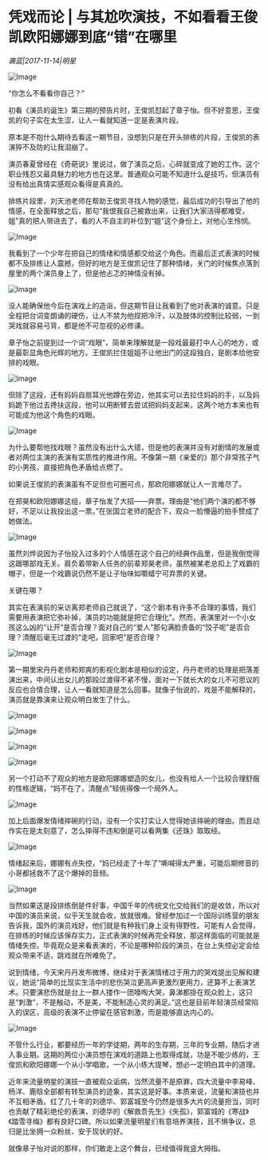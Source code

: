 # 凭戏而论 | 与其尬吹演技，不如看看王俊凯欧阳娜娜到底“错”在哪里

*袭蓝|2017-11-14|明星*

![Image](http://static.ylzbl.com/uploads/ueditor/php/upload/image/20180209/1518148209793534.jpeg)

“你怎么不看看你自己？”

初看《演员的诞生》第三期的预告片时，王俊凯怼起了章子怡。但不好意思，王俊凯的句子实在太生涩，让人一看就知道一定是表演片段。

原本是不抱什么期待去看这一期节目，没想到只是在开头排练的片段，王俊凯的表演猝不及防的让我泪崩了。

演员春夏曾经在《奇葩说》里说过，做了演员之后，心碎就变成了她的工作。这个职业残忍又最具魅力的地方也在这里。普通观众可能不知道什么是技巧，但演员有没有给出真情实感观众看得是真真的。

排练片段里，刘天池老师在帮助王俊凯寻找人物的感觉，最后成功的引导出了他的情感，在全面释放之后，那句“我恨我自己被救出来，让我们大家活得都难受，姐”真的把人带进去了，看的人不自主的补位到“姐”这个身份上，对他心生怜悯。

![Image](http://si1.go2yd.com/get-image/0KZj5waB0YS)

我看到了一个少年在把自己的情绪和情感都交给这个角色。而最后正式表演的时候都不及排练让人震撼，但好的地方是王俊凯记住了那种情绪，关门的时候焦点落到屋里的两个演员身上了，但是他忐忑的神情没有掉。

![Image](http://si1.go2yd.com/get-image/0KZj6A56608)

没人能确保他今后在演戏上的造诣，但这期节目让我看到了他对表演的诚意。只是全程把台词变朗诵的硬伤，让人不禁为他捏把冷汗，以及肢体的控制比较弱，一到哭戏就容易弓背，都是他不可忽视的必修课。

章子怡之前提到过一个词“戏眼”，简单来理解就是一段戏最最打中人心的地方，或是最彰显角色光辉的地方。王俊凯拦住姐姐不让他出门的这段独白，是剧本给他安排的戏眼。

![Image](http://si1.go2yd.com/get-image/0KZj66YuGQK)

但除了这段，还有妈妈自扇耳光他蹲在旁边，他其实可以去拉住妈妈的手，以及妈妈跪下他过去搀扶这段，他可以用断臂去尝试把妈妈支起来，这两个地方本来也有可能成为他这个角色的戏眼。

![Image](http://si1.go2yd.com/get-image/0KZj67uFfVo)

为什么要帮他找戏眼？虽然没有出什么大错，但是他的表演并没有对剧情的发展或者对两位主演的表演有实质性的推进作用。不像第一期《亲爱的》那个非常孩子气的小男孩，直接把角色矛盾给点燃了。

如果说王俊凯的表演虽有不足但也可圈可点，那欧阳娜娜就让人一言难尽了。

在郑昊和欧阳娜娜这组，章子怡发了大招——弃票。理由是“他们两个演的都不够好，不足以让我投出这一票。”在张国立老师的配合下，观众一脸懵逼的拍手赞成了她做法。

![Image](http://si1.go2yd.com/get-image/0KZj5x38d3Q)

虽然刘烨说因为子怡投入过多的个人情感在这个自己的经典作品里，但是我倒觉得这跟哪部戏无关。肩负着带新人任务的前辈郑昊老师，虽然被某老总扣上了戏霸的帽子，但是一个戏霸说仍然不是让子怡味如嚼蜡宁可弃票的关键。

关键在哪？

其实在表演前的采访离郑老师自己就说了，“这个剧本有许多不合理的事情，我们需要用表演把它弥补掉，演员的功能就是把它合理化”。然而，表演里对一个小女孩这么凶的“让开”是否合理？面对自己的“爱人”那句满脸责备的“饺子呢”是否合理？清醒后毫无过渡的“走吧，回家吧”是否合理？

![Image](http://si1.go2yd.com/get-image/0KZj5yFSgz2)

第一期里宋丹丹老师和郑爽的影视化剧本是相似的设定，丹丹老师的处理是把落差演出来，中间认出女儿的那段过渡得不紧不慢，面对一下就长大的女儿不可思议的反应也合情合理，让人一看就知道是怎么回事。就像子怡说的，戏是不能解释的，演员就是靠演来让观众明白发生了什么。

![Image](http://si1.go2yd.com/get-image/0KZj6697hUu)

![Image](http://si1.go2yd.com/get-image/0KZj6BxNNFg)

![Image](http://si1.go2yd.com/get-image/0KZj6AhIGYa)

![Image](http://si1.go2yd.com/get-image/0KZj6D2KnWS)

另一个打动不了观众的地方是欧阳娜娜塑造的女儿，也没有给人一个比较合理舒服的性格逻辑，“妈不在了，清醒点”轻佻得像一个局外人。

![Image](http://si1.go2yd.com/get-image/0KZj5zmuIIy)

加上后面爆发情绪摔碗的行动，没有一个实打实让人觉得她该摔碗的理由。而且动作实在是太刻意了，怎么摔得不违和倒是可以看两集《还珠》取取经。

![Image](http://si1.go2yd.com/get-image/0KZj64nwXfE)

情绪起来后，娜娜有点失控，“妈已经走了十年了”嘶喊得太严重，可能后期修音的小哥都拯救不了这个爆掉的音频。

![Image](http://si1.go2yd.com/get-image/0KZj62mviSG)

当然如果这是段排练倒是件好事，中国千年的传统文化交给我们的是收敛，所以对中国的演员来说，似乎天生就会收，放就很难。曾经参加过一个国际训练营的朋友告诉我，国外的演员戏好，他们就是有种我们身上没有得野性。可能有人会觉得，在排练的时候应该保存实力，正式表演的时候再完全释放，那这样面临的可能就是情绪失控。毕竟观众是来看表演的，不论是哪种阶段的演员，在台上失控必定会给观众带来不适，跳戏就在所难免了。

说到情绪，今天宋丹丹发布微博，继续对于表演情绪过于用力的哭戏提出见解和建议，她说“简单的比现实生活中的悲伤哭泣更高声更激烈更用力，还算不上表演艺术。只要演悲伤就是台上一群人搂作一团嚎啕大哭，鼻涕都掛在观众脸上，这只是“刺激”，不是触动，不是美，不能制造心灵的满足。”这也是目前年轻演员经常陷入的误区，高级的表演不止停留在感官刺激，而是能够直达内心的。

![Image](http://si1.go2yd.com/get-image/0KZj62wODaq)

不管什么行业，都要经历一年的学徒期，两年的生存期，三年的专业期，随后才进入事业期。这期的两位小演员想在演戏的道路上也取得成就，功是不能少练的，王俊凯和欧阳娜娜一个从小学唱歌，一个从小练大提琴，想必一定明白其中的道理。

近年来流量明星的演技一直被观众诟病，当然流量不是原罪，四大流量中李易峰、杨洋、鹿晗全部都有转型演员的迹象，其实这是好事。本质来说，流量和演技也并不互相矛盾。红了几十年的刘德华、郭富城至今仍然是很多大片的流量担当，同时也贡献了精彩绝伦的表演，刘德华的《解救吾先生》《失孤》，郭富城的《寒战》《踏雪寻梅》都有良好口碑。所以如果流量明星们有意培养演技，且不惧争议，总归是比坐拥一众粉丝、安于现状的好。

就像章子怡对说的那样，你们敢走上这个舞台，已经值得我竖大拇指。

